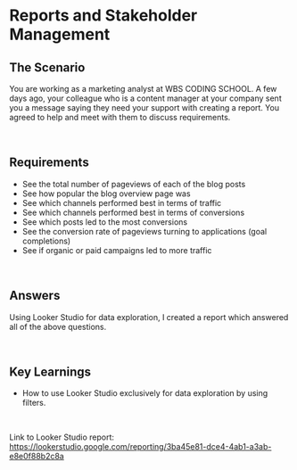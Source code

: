 # Reports and Stakeholder Management

## The Scenario

You are working as a marketing analyst at WBS CODING SCHOOL.
A few days ago, your colleague who is a content manager at your company sent you a message saying they need your support with creating a report.
You agreed to help and meet with them to discuss requirements.

$~~~~~~~~~~$

## Requirements

- See the total number of pageviews of each of the blog posts
- See how popular the blog overview page was
- See which channels performed best in terms of traffic
- See which channels performed best in terms of conversions
- See which posts led to the most conversions
- See the conversion rate of pageviews turning to applications (goal completions)
- See if organic or paid campaigns led to more traffic

$~~~~~~~~~~$

## Answers

Using Looker Studio for data exploration, I created a report which answered all of the above questions.

$~~~~~~~~~~$

## Key Learnings

- How to use Looker Studio exclusively for data exploration by using filters.

$~~~~~~~~~~$

Link to Looker Studio report: https://lookerstudio.google.com/reporting/3ba45e81-dce4-4ab1-a3ab-e8e0f88b2c8a
